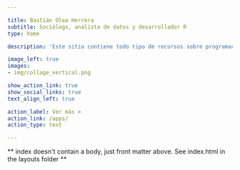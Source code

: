 ```yaml
---

title: Bastián Olea Herrera
subtitle: Sociólogx, analista de datos y desarrollador R
type: home

description: 'Este sitio contiene todo tipo de recursos sobre programación con el lenguaje R aplicado al análisis de datos sociales. Comparto datos, proyectos, consejos y tutoriales para que otras personas puedan adentrarse en la programación con R. También busco compartir datos sociales sobre Chile de forma atractiva y accesible, por medio de aplicaciones interactivas y otros proyectos desarrollados en R.'

image_left: true
images:
- img/collage_vertical.png

show_action_link: true
show_social_links: true
text_align_left: true

action_label: Ver más >
action_link: /apps/
action_type: text

---
```


** index doesn't contain a body, just front matter above.
See index.html in the layouts folder **

